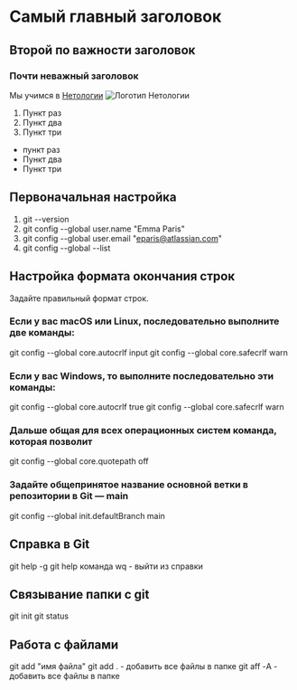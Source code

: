 # Самый главный заголовок
## Второй по важности заголовок
### Почти неважный заголовок
Мы учимся в [Нетологии](https://netology.ru)
![Логотип Нетологии](https://netology.ru/dist/public/images/logo-color-text_6748e2.svg)
1. Пункт раз
2. Пункт два
3. Пункт три
- пункт раз
- Пункт два
- Пункт три

## Первоначальная настройка
1. git --version
2. git config --global user.name "Emma Paris"
3. git config --global user.email "eparis@atlassian.com"
4. git config --global --list
## Настройка формата окончания строк
Задайте правильный формат строк.
### Если у вас macOS или Linux, последовательно выполните две команды:
git config --global core.autocrlf input
git config --global core.safecrlf warn
### Если у вас Windows, то выполните последовательно эти команды:
git config --global core.autocrlf true
git config --global core.safecrlf warn
### Дальше общая для всех операционных систем команда, которая позволит
git config --global core.quotepath off
### Задайте общепринятое название основной ветки в репозитории в Git — main
git config --global init.defaultBranch main
## Справка в Git
git help -g
git help команда
wq - выйти из справки
## Связывание папки с git
git init
git status
## Работа с файлами
git add "имя файла"
git add . - добавить все файлы в папке
git aff -А - добавить все файлы в папке